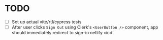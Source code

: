 # TODO

- [ ] Set up actual vite/rtl/cypress tests
- [ ] After user clicks `Sign Out` using Clerk's `<UserButton />` component, app should immediately redirect to sign-in
      netlify cicd
